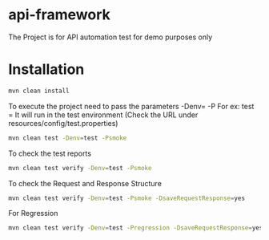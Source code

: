 # api-framework

The Project is for API automation test for demo purposes only

# Installation 

```sh 
mvn clean install
```

To execute the project need to pass the parameters -Denv=<test or uat> -P<profilename>
For ex:
test = It will run in the test environment (Check the URL under resources/config/test.properties)

```sh
mvn clean test -Denv=test -Psmoke
```

To check the test reports

```sh
mvn clean test verify -Denv=test -Psmoke
```

To check the Request and Response Structure

```sh
mvn clean test verify -Denv=test -Psmoke -DsaveRequestResponse=yes
```

For Regression
```sh
mvn clean test verify -Denv=test -Pregression -DsaveRequestResponse=yes
```